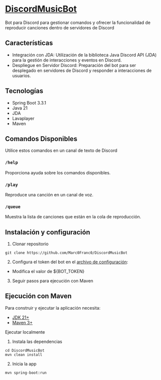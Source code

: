 # [DiscordMusicBot](https://github.com/Marc0Franc0/DiscordMusicBot#discrodmusicbot)

Bot para Discord para gestionar comandos y ofrecer la funcionalidad de reproducir canciones dentro de servidores de Discord

## Características
- Integración con JDA:
  Utilización de la biblioteca Java Discord API (JDA) para la gestión de interacciones y eventos en Discord. 
- Despliegue en Servidor Discord:
Preparación del bot para ser desplegado en servidores de Discord y responder a interacciones de usuarios.

## Tecnologías
- Spring Boot 3.3.1
- Java 21
- JDA
- Lavaplayer
- Maven
## Comandos Disponibles
Utilice estos comandos en un canal de texto de Discord
### `/help`

Proporciona ayuda sobre los comandos disponibles.
### `/play`

Reproduce una canción en un canal de voz.
### `/queue`

Muestra la lista de canciones que están en la cola de reproducción.
## Instalación y configuración
1. Clonar repositorio
```shell
git clone https://github.com/Marc0Franc0/DiscordMusicBot
```
2. Configura el token del bot en el [archivo de configuración](https://github.com/Marc0Franc0/DiscordMusicBot/blob/main/src/main/resources/application.properties):
- Modifica el valor de ${BOT_TOKEN}
3. Seguir pasos para ejecución con Maven

## Ejecución con Maven

Para construir y ejecutar la aplicación necesita:

- [JDK 21+](https://www.oracle.com/java/technologies/downloads/#java21)
- [Maven 3+](https://maven.apache.org)

Ejecutar localmente
1. Instala las dependencias
```shell
cd DiscordMusicBot
mvn clean install
```
2. Inicia la app
```shell
mvn spring-boot:run
```